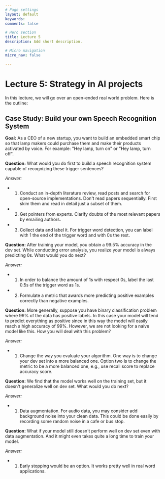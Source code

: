 ```yaml
---
# Page settings
layout: default
keywords:
comments: false

# Hero section
title: Lecture 5
description: Add short description.

# Micro navigation
micro_nav: false

---
```



# Lecture 5: Strategy in AI projects

In this lecture, we will go over an open-ended real world problem. Here is the outline:

## Case Study: Build your own Speech Recognition System

**Goal:** As a CEO of a new startup, you want to build an embedded smart chip so that lamp makers could purchase them and make their products activated by voice. For example: "Hey lamp, turn on" or "Hey lamp, turn off". 

**Question:** What would you do first to build a speech recognition system capable of recognizing these trigger sentences?

*Answer:* 
- 1) Conduct an in-depth literature review, read posts and search for open-source implementations. Don't read papers sequentially. First skim them and read in detail just a subset of them.  
- 2) Get pointers from experts. Clarify doubts of the most relevant papers by emailing authors.   
- 3) Collect data and label it. For trigger word detection, you can label with 1 the end of the trigger word and with 0s the rest. 

**Question:** After training your model, you obtain a 99.5% accuracy in the dev set. While conducting error analysis, you realize your model is always predicting 0s. What would you do next?

*Answer:* 
- 1) In order to balance the amount of 1s with respect 0s, label the last 0.5s of the trigger word as 1s. 
- 2) Formulate a metric that awards more predicting positive examples correctly than negative examples. 

**Question:** More generally, suppose you have binary classification problem where 99% of the data has positive labels. In this case your model will tend to predict everything as positive since in this way the model will easily reach a high accuracy of 99%. However, we are not looking for a naive model like this. How you will deal with this problem?

*Answer:* 
- 1) Change the way you evaluate your algorithm. One way is to change your dev set into a more balanced one. Option two is to change the metric to be a more balanced one, e.g., use recall score to replace accuracy score.

**Question:** We find that the model works well on the training set, but it doesn't generalize well on dev set. What would you do next?

*Answer:* 
- 1) Data augmentation. For audio data, you may consider add background noise into your clean data. This could be done easily by recording some random noise in a cafe or bus stop.

**Question:** What if your model still doesn't perform well on dev set even with data augmentation. And it might even takes quite a long time to train your model.

*Answer:* 
- 1) Early stopping would be an option. It works pretty well in real word applications.
